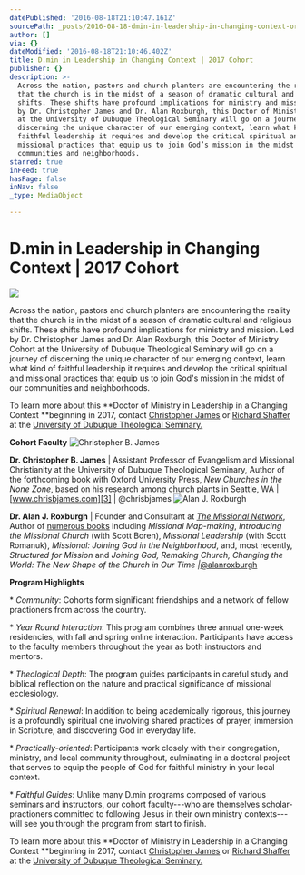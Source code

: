 ```yaml
---
datePublished: '2016-08-18T21:10:47.161Z'
sourcePath: _posts/2016-08-18-dmin-in-leadership-in-changing-context-or-2017-cohort.md
author: []
via: {}
dateModified: '2016-08-18T21:10:46.402Z'
title: D.min in Leadership in Changing Context | 2017 Cohort
publisher: {}
description: >-
  Across the nation, pastors and church planters are encountering the reality
  that the church is in the midst of a season of dramatic cultural and religious
  shifts. These shifts have profound implications for ministry and mission. Led
  by Dr. Christopher James and Dr. Alan Roxburgh, this Doctor of Ministry Cohort
  at the University of Dubuque Theological Seminary will go on a journey of
  discerning the unique character of our emerging context, learn what kind of
  faithful leadership it requires and develop the critical spiritual and
  missional practices that equip us to join God’s mission in the midst of our
  communities and neighborhoods.
starred: true
inFeed: true
hasPage: false
inNav: false
_type: MediaObject

---
```

# D.min in Leadership in Changing Context | 2017 Cohort
![](https://the-grid-user-content.s3-us-west-2.amazonaws.com/d7c3884c-d05b-4db3-854e-90970832c390.jpg)

Across the nation, pastors and church planters are encountering the reality that the church is in the midst of a season of dramatic cultural and religious shifts. These shifts have profound implications for ministry and mission. Led by Dr. Christopher James and Dr. Alan Roxburgh, this Doctor of Ministry Cohort at the University of Dubuque Theological Seminary will go on a journey of discerning the unique character of our emerging context, learn what kind of faithful leadership it requires and develop the critical spiritual and missional practices that equip us to join God's mission in the midst of our communities and neighborhoods.

To learn more about this **Doctor of Ministry in Leadership in a Changing Context **beginning in 2017, contact [Christopher James][0] or [Richard Shaffer][1] at the [University of Dubuque Theological Seminary.][2]

**Cohort Faculty**
![Christopher B. James](https://the-grid-user-content.s3-us-west-2.amazonaws.com/664e49c1-c527-4c59-9da1-f2d3a22381a7.jpg)

**Dr. Christopher B. James** | Assistant Professor of Evangelism and Missional Christianity at the University of Dubuque Theological Seminary, Author of the forthcoming book with Oxford University Press, _New Churches in the None Zone_, based on his research among church plants in Seattle, WA | [www.chrisbjames.com][3] | @chrisbjames
![Alan J. Roxburgh](https://the-grid-user-content.s3-us-west-2.amazonaws.com/32e747c4-ba54-4aa1-b945-f0cc49115432.jpg)

**Dr. Alan J. Roxburgh** | Founder and Consultant at _[The Missional Network][4]_, Author of [numerous books][5] including _Missional Map-making_, _Introducing the Missional Church_ (with Scott Boren), _Missional Leadership_ (with Scott Romanuk), _Missional: Joining God in the Neighborhood_, and, most recently, _Structured for Mission_ and _Joining God, Remaking Church, Changing the World: The New Shape of the Church in Our Time |_[@alanroxburgh][6]

**Program Highlights**

\* _Community_: Cohorts form significant friendships and a network of fellow practioners from across the country.

\* _Year Round Interaction_: This program combines three annual one-week residencies, with fall and spring online interaction. Participants have access to the faculty members throughout the year as both instructors and mentors.

\* _Theological Depth_: The program guides participants in careful study and biblical reflection on the nature and practical significance of missional ecclesiology.

\* _Spiritual Renewal_: In addition to being academically rigorous, this journey is a profoundly spiritual one involving shared practices of prayer, immersion in Scripture, and discovering God in everyday life.

\* _Practically-oriented_: Participants work closely with their congregation, ministry, and local community throughout, culminating in a doctoral project that serves to equip the people of God for faithful ministry in your local context.

\* _Faithful Guides_: Unlike many D.min programs composed of various seminars and instructors, our cohort faculty---who are themselves scholar-practioners committed to following Jesus in their own ministry contexts---will see you through the program from start to finish.

To learn more about this **Doctor of Ministry in Leadership in a Changing Context **beginning in 2017, contact [Christopher James][0] or [Richard Shaffer][1] at the [University of Dubuque Theological Seminary.][2]

[0]: http://cjames@dbq.edu/
[1]: http://rshaffer@dbq.edu/
[2]: http://udts.dbq.edu/academics/degreeprograms/doctorofministry/ "Dmin at UDTS"
[3]: http://www.chrisbjames.com/
[4]: http://themissionalnetwork.com/uncategorized/alan-roxburgh/ "Alan Roxburgh Bio"
[5]: https://www.amazon.com/Alan-J.-Roxburgh/e/B001JS65UQ/ref=sr_ntt_srch_lnk_1?qid=1471553413&sr=1-1 "Alan Roxburgh's Books"
[6]: https://twitter.com/alanjroxburgh "Alan Roxburgh on Twitter"